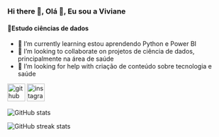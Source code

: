 ### Hi there 👋, Olá 👋, Eu sou a  Viviane
#### 🌱Estudo ciências de dados

- 🌱 I’m currently learning estou aprendendo Python e Power BI 
- 👯 I’m looking to collaborate on projetos de ciência de dados, principalmente na área de saúde 
- 🤔 I’m looking for help with  criação de conteúdo sobre tecnologia e saúde 


[<img src='https://cdn.jsdelivr.net/npm/simple-icons@3.0.1/icons/github.svg' alt='github' height='40'>](https://github.com/VSviviane)  [<img src='https://cdn.jsdelivr.net/npm/simple-icons@3.0.1/icons/instagram.svg' alt='instagram' height='40'>](https://www.instagram.com/https://www.instagram.com/saudetech.dados//)  

![GitHub stats](https://github-readme-stats.vercel.app/api?username=VSviviane&show_icons=true)  

![GitHub streak stats](https://streak-stats.demolab.com/?user=VSviviane)  

